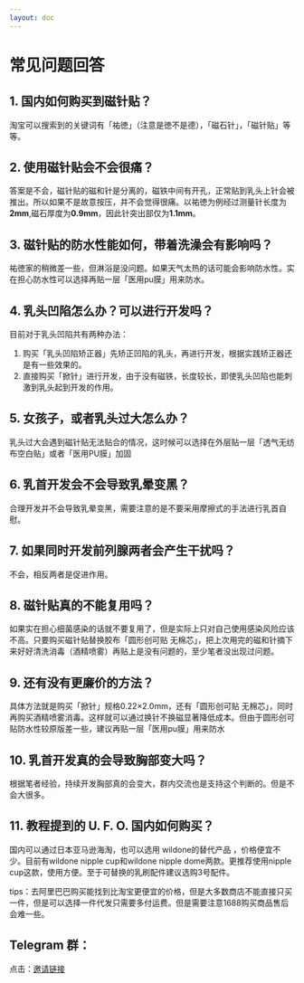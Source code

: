 ```yaml
---
layout: doc
---
```

# 常见问题回答

## 1\. 国内如何购买到磁针贴？[​](#1-国内如何购买到磁针贴 "1. 国内如何购买到磁针贴？的直接链接")

淘宝可以搜索到的关键词有「祐徳」（注意是徳不是德），「磁石针」，「磁针贴」等等。

## 2\. 使用磁针贴会不会很痛？[​](#2-使用磁针贴会不会很痛 "2. 使用磁针贴会不会很痛？的直接链接")

答案是不会，磁针贴的磁和针是分离的，磁铁中间有开孔，正常贴到乳头上针会被推出。所以如果不是故意按压，并不会觉得很痛。以祐徳为例经过测量针长度为**2mm**,磁石厚度为**0.9mm**，因此针突出部仅为**1.1mm**。

## 3\. 磁针贴的防水性能如何，带着洗澡会有影响吗？[​](#3-磁针贴的防水性能如何带着洗澡会有影响吗 "3. 磁针贴的防水性能如何，带着洗澡会有影响吗？的直接链接")

祐徳家的稍微差一些，但淋浴是没问题。如果天气太热的话可能会影响防水性。实在担心防水性可以选择再贴一层「医用pu膜」用来防水。

## 4\. 乳头凹陷怎么办？可以进行开发吗？[​](#4-乳头凹陷怎么办可以进行开发吗 "4. 乳头凹陷怎么办？可以进行开发吗？的直接链接")

目前对于乳头凹陷共有两种办法：

1.  购买「乳头凹陷矫正器」先矫正凹陷的乳头，再进行开发，根据实践矫正器还是有一些效果的。
2.  直接购买「掀针」进行开发，由于没有磁铁，长度较长，即使乳头凹陷也能刺激到乳头起到开发的作用。

## 5\. 女孩子，或者乳头过大怎么办？[​](#5-女孩子或者乳头过大怎么办 "5. 女孩子，或者乳头过大怎么办？的直接链接")

乳头过大会遇到磁针贴无法贴合的情况，这时候可以选择在外层贴一层「透气无纺布空白贴」或者「医用PU膜」加固

## 6\. 乳首开发会不会导致乳晕变黑？[​](#6-乳首开发会不会导致乳晕变黑 "6. 乳首开发会不会导致乳晕变黑？的直接链接")

合理开发并不会导致乳晕变黑，需要注意的是不要采用摩擦式的手法进行乳首自慰。

## 7\. 如果同时开发前列腺两者会产生干扰吗？[​](#7-如果同时开发前列腺两者会产生干扰吗 "7. 如果同时开发前列腺两者会产生干扰吗？的直接链接")

不会，相反两者是促进作用。

## 8\. 磁针贴真的不能复用吗？[​](#8-磁针贴真的不能复用吗 "8. 磁针贴真的不能复用吗？的直接链接")

如果实在担心细菌感染的话就不要复用了，但是实际上只对自己使用感染风险应该不高。只要购买磁针贴替换胶布「圆形创可贴 无棉芯」，把上次用完的磁和针摘下来好好清洗消毒（酒精喷雾）再贴上是没有问题的，至少笔者没出现过问题。

## 9\. 还有没有更廉价的方法？[​](#9-还有没有更廉价的方法 "9. 还有没有更廉价的方法？的直接链接")

具体方法就是购买「掀针」规格0.22×2.0mm，还有「圆形创可贴 无棉芯」，同时再购买酒精喷雾消毒。这样就可以通过换针不换磁显著降低成本。但由于圆形创可贴防水性较原版差一些，建议再贴一层「医用pu膜」用来防水

## 10\. 乳首开发真的会导致胸部变大吗？[​](#10-乳首开发真的会导致胸部变大吗 "10. 乳首开发真的会导致胸部变大吗？的直接链接")

根据笔者经验，持续开发胸部真的会变大，群内交流也是支持这个判断的。但是不会大很多。

## 11\. 教程提到的 U. F. O. 国内如何购买？[​](#11-教程提到的-u-f-o-国内如何购买 "11. 教程提到的 U. F. O. 国内如何购买？的直接链接")

国内可以通过日本亚马逊海淘，也可以选用 wildone的替代产品 ，价格便宜不少。目前有wildone nipple cup和wildone nipple dome两款。更推荐使用nipple cup这款，使用方便。至于可替换的乳刷配件建议选购3号配件。

tips：去阿里巴巴购买能找到比淘宝更便宜的价格，但是大多数商店不能直接只买一件，但是可以选择一件代发只需要多付运费。但是需要注意1688购买商品售后会难一些。

## Telegram 群：[​](#telegram-群 "Telegram 群：的直接链接")

点击：[邀请链接](https://t.me/joinchat/0s9sDrdJkrI4YzU1)